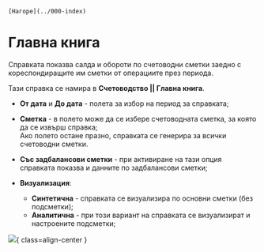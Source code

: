 ```{only} html
[Нагоре](../000-index)
```

# **Главна книга**

Справката показва салда и обороти по счетоводни сметки заедно с кореспондиращите им сметки от операциите през периода.

Тази справка се намира в **Счетоводство || Главна книга**.  

- **От дата** и **До дата** - полета за избор на период за справката;  

- **Сметка** - в полето може да се избере счетоводната сметка, за която да се извърш справка;  
Ако полето остане празно, справката се генерира за всички счетоводни сметки.  

- **Със задбалансови сметки** - при активиране на тази опция справката показва и данните по задбалансови сметки;  

- **Визуализация**:  
    - **Синтетична** - справката се визуализира по основни сметки (без подсметки);  
    - **Аналитична** - при този вариант на справката се визуализират и настроените подсметки;  

![](903-general-ledger.png){ class=align-center } 
